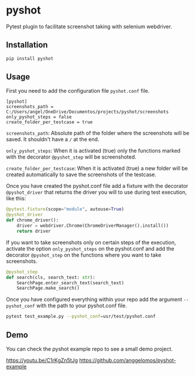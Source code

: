 # pyshot
Pytest plugin to facilitate screenshot taking with selenium webdriver.

## Installation
```bash
pip install pyshot
```

## Usage

First you need to add the configuration file `pyshot.conf` file.
```
[pyshot]
screenshots_path = C:/Users/angel/OneDrive/Documentos/projects/pyshot/screenshots
only_pyshot_steps = false
create_folder_per_testcase = true
```

`screenshots_path`: Absolute path of the folder where the screenshots will be saved. It shouldn't have a `/` at the end.

`only_pyshot_steps`: When it is activated (true) only the functions marked with the decorator `@pyshot_step` will be screenshoted.

`create_folder_per_testcase`: When it is activated (true) a new folder will be created automatically to save the screenshots of the testcase.

Once you have created the pyshot.conf file add a fixture with the decorator `@pyshot_driver` that returns the driver you will to use during test execution, like this:

```python
@pytest.fixture(scope="module", autouse=True)
@pyshot_driver
def chrome_driver():
    driver = webdriver.Chrome(ChromeDriverManager().install())
    return driver
```

If you want to take screenshots only on certain steps of the execution, activate the option `only_pyshot_steps` on the pyshot.conf and add the decorator `@pyshot_step` on the functions where you want to take screenshots.

```python
@pyshot_step
def search(cls, search_text: str):
    SearchPage.enter_search_text(search_text)
    SearchPage.make_search()
```

Once you have configured everything within your repo add the argument `--pyshot_conf` with the path to your pyshot.conf file.

```bash
pytest test_example.py --pyshot_conf=usr/test/pyshot.conf
```

## Demo
You can check the pyshot example repo to see a small demo project.

https://youtu.be/C1rKgZn5tJg
https://github.com/anggelomos/pyshot-example
